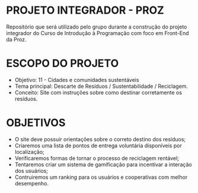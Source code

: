 # PROJETO INTEGRADOR - PROZ
Repositório que será utilizado pelo grupo durante a construção do projeto integrador do Curso de Introdução à Programação com foco em Front-End da Proz.

# ESCOPO DO PROJETO

- Objetivo: 11 - Cidades e comunidades sustentáveis
- Tema principal: Descarte de Resíduos / Sustentabilidade / Reciclagem.
- Conceito: Site com instruções sobre como destinar corretamente os resíduos.

# OBJETIVOS

- O site deve possuir orientações sobre o correto destino dos resíduos;
- Criaremos uma lista de pontos de entrega voluntária disponíveis por localização;
- Verificaremos formas de tornar o processo de reciclagem rentável;
- Tentaremos criar um sistema de gamificação para incentivar a interação dos usuários;
- Contruiremos um ranking para os usuários e cooperativas com melhor desempenho.
